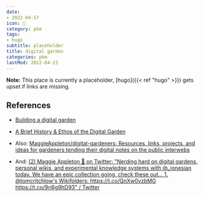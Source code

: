 ```yaml
---
date:
- 2022-04-17
icon: 📝
category: pkm
tags:
- hugo
subtitle: placeholder
title: digital garden
categories: pkm
lastMod: 2022-04-23
---
```

**Note:** This place is currently a placeholder, [hugo]({{< ref "hugo" >}}) gets upset if links are missing.


## References

  + [Building a digital garden](https://tomcritchlow.com/2019/02/17/building-digital-garden/)

  + [A Brief History & Ethos of the Digital Garden](https://maggieappleton.com/garden-history)

  + Also: [MaggieAppleton/digital-gardeners: Resources, links, projects, and ideas for gardeners tending their digital notes on the public interwebs](https://github.com/MaggieAppleton/digital-gardeners/)

  + And: [(2) Maggie Appleton 🧭 on Twitter: "Nerding hard on digital gardens, personal wikis, and experimental knowledge systems with @_jonesian today. We have an epic collection going, check these out... 1. @tomcritchlow's Wikifolders: https://t.co/QnXw0vzbMG https://t.co/9ri6g9hD93" / Twitter](https://twitter.com/Mappletons/status/1250532315459194880)
